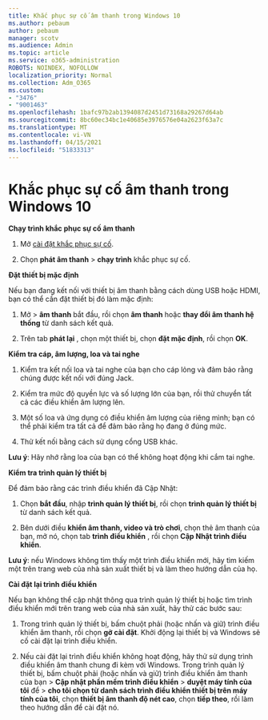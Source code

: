 ```yaml
---
title: Khắc phục sự cố âm thanh trong Windows 10
ms.author: pebaum
author: pebaum
manager: scotv
ms.audience: Admin
ms.topic: article
ms.service: o365-administration
ROBOTS: NOINDEX, NOFOLLOW
localization_priority: Normal
ms.collection: Adm_O365
ms.custom:
- "3476"
- "9001463"
ms.openlocfilehash: 1bafc97b2ab1394087d2451d73168a29267d64ab
ms.sourcegitcommit: 8bc60ec34bc1e40685e3976576e04a2623f63a7c
ms.translationtype: MT
ms.contentlocale: vi-VN
ms.lasthandoff: 04/15/2021
ms.locfileid: "51833313"
---
```

# <a name="troubleshooting-audio-issues-in-windows-10"></a>Khắc phục sự cố âm thanh trong Windows 10

**Chạy trình khắc phục sự cố âm thanh**

1.  Mở [cài đặt khắc phục sự cố](ms-settings:troubleshoot).

2.  Chọn **phát âm thanh**  >  **chạy trình** khắc phục sự cố.

**Đặt thiết bị mặc định**

Nếu bạn đang kết nối với thiết bị âm thanh bằng cách dùng USB hoặc HDMI, bạn có thể cần đặt thiết bị đó làm mặc định:

1. Mở   >  **âm thanh** bắt đầu, rồi chọn **âm thanh** hoặc **thay đổi âm thanh hệ thống** từ danh sách kết quả.

2.  Trên tab **phát lại** , chọn một thiết bị, chọn **đặt mặc định**, rồi chọn **OK**.

**Kiểm tra cáp, âm lượng, loa và tai nghe**

1. Kiểm tra kết nối loa và tai nghe của bạn cho cáp lỏng và đảm bảo rằng chúng được kết nối với đúng Jack.

2. Kiểm tra mức độ quyền lực và số lượng lớn của bạn, rồi thử chuyển tất cả các điều khiển âm lượng lên.

3. Một số loa và ứng dụng có điều khiển âm lượng của riêng mình; bạn có thể phải kiểm tra tất cả để đảm bảo rằng họ đang ở đúng mức.

4. Thử kết nối bằng cách sử dụng cổng USB khác.

**Lưu ý**: Hãy nhớ rằng loa của bạn có thể không hoạt động khi cắm tai nghe.

**Kiểm tra trình quản lý thiết bị**

Để đảm bảo rằng các trình điều khiển đã Cập Nhật:

1. Chọn **bắt đầu**, nhập **trình quản lý thiết bị**, rồi chọn **trình quản lý thiết bị** từ danh sách kết quả.

2. Bên dưới điều **khiển âm thanh, video và trò chơi**, chọn thẻ âm thanh của bạn, mở nó, chọn tab **trình điều khiển** , rồi chọn **Cập Nhật trình điều khiển**.

**Lưu ý**: nếu Windows không tìm thấy một trình điều khiển mới, hãy tìm kiếm một trên trang web của nhà sản xuất thiết bị và làm theo hướng dẫn của họ.

**Cài đặt lại trình điều khiển**

Nếu bạn không thể cập nhật thông qua trình quản lý thiết bị hoặc tìm trình điều khiển mới trên trang web của nhà sản xuất, hãy thử các bước sau:

1. Trong trình quản lý thiết bị, bấm chuột phải (hoặc nhấn và giữ) trình điều khiển âm thanh, rồi chọn **gỡ cài đặt**. Khởi động lại thiết bị và Windows sẽ cố cài đặt lại trình điều khiển.

2. Nếu cài đặt lại trình điều khiển không hoạt động, hãy thử sử dụng trình điều khiển âm thanh chung đi kèm với Windows. Trong trình quản lý thiết bị, bấm chuột phải (hoặc nhấn và giữ) trình điều khiển âm thanh của bạn > **Cập nhật phần mềm trình điều khiển**  >  **duyệt máy tính của tôi** để  >  **cho tôi chọn từ danh sách trình điều khiển thiết bị trên máy tính của tôi**, chọn **thiết bị âm thanh độ nét cao**, chọn **tiếp theo**, rồi làm theo hướng dẫn để cài đặt nó.
